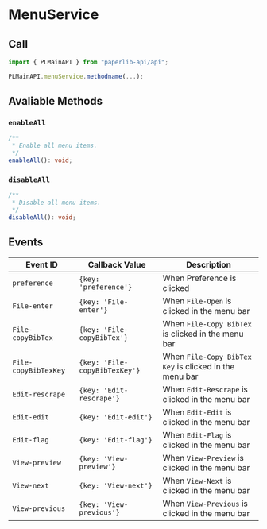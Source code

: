 # MenuService

## Call

```typescript
import { PLMainAPI } from "paperlib-api/api";

PLMainAPI.menuService.methodname(...);
```

## Avaliable Methods

### `enableAll`

```typescript
/**
 * Enable all menu items.
 */
enableAll(): void;
```

### `disableAll`

```typescript
/**
 * Disable all menu items.
 */
disableAll(): void;
```

## Events

| Event ID | Callback Value | Description |
| --- | --- | --- |
| `preference` | `{key: 'preference'}` | When Preference is clicked |
| `File-enter` | `{key: 'File-enter'}` | When `File-Open` is clicked in the menu bar |
| `File-copyBibTex` | `{key: 'File-copyBibTex'}` | When `File-Copy BibTex` is clicked in the menu bar |
| `File-copyBibTexKey` | `{key: 'File-copyBibTexKey'}` | When `File-Copy BibTex Key` is clicked in the menu bar |
| `Edit-rescrape` | `{key: 'Edit-rescrape'}` | When `Edit-Rescrape` is clicked in the menu bar |
| `Edit-edit` | `{key: 'Edit-edit'}` | When `Edit-Edit` is clicked in the menu bar |
| `Edit-flag` | `{key: 'Edit-flag'}` | When `Edit-Flag` is clicked in the menu bar |
| `View-preview` | `{key: 'View-preview'}` | When `View-Preview` is clicked in the menu bar |
| `View-next` | `{key: 'View-next'}` | When `View-Next` is clicked in the menu bar |
| `View-previous` | `{key: 'View-previous'}` | When `View-Previous` is clicked in the menu bar |




